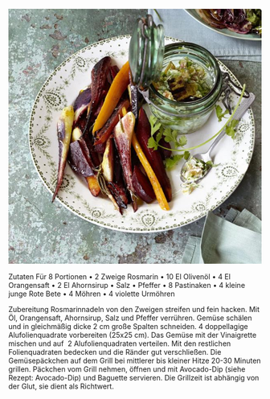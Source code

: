 ![](../_bilder/GegrillteGemüsepäckchen.png)

Zutaten
Für 8 Portionen
• 2 Zweige Rosmarin
• 10 El Olivenöl
• 4 El Orangensaft
• 2 El Ahornsirup
• Salz
• Pfeffer
• 8 Pastinaken
• 4 kleine junge Rote Bete
• 4 Möhren
• 4 violette Urmöhren

Zubereitung
Rosmarinnadeln von den Zweigen streifen und fein hacken. Mit Öl, Orangensaft, Ahornsirup, Salz und Pfeffer verrühren.
Gemüse schälen und in gleichmäßig dicke 2 cm große Spalten schneiden. 4 doppellagige Alufolienquadrate vorbereiten (25x25 cm). Das Gemüse mit der Vinaigrette mischen und auf  2 Alufolienquadraten verteilen. Mit den restlichen Folienquadraten bedecken und die Ränder gut verschließen.
Die Gemüsepäckchen auf dem Grill bei mittlerer bis kleiner Hitze 20-30 Minuten grillen. Päckchen vom Grill nehmen, öffnen und mit Avocado-Dip (siehe Rezept: Avocado-Dip) und Baguette servieren.
Die Grillzeit ist abhängig von der Glut, sie dient als Richtwert.
